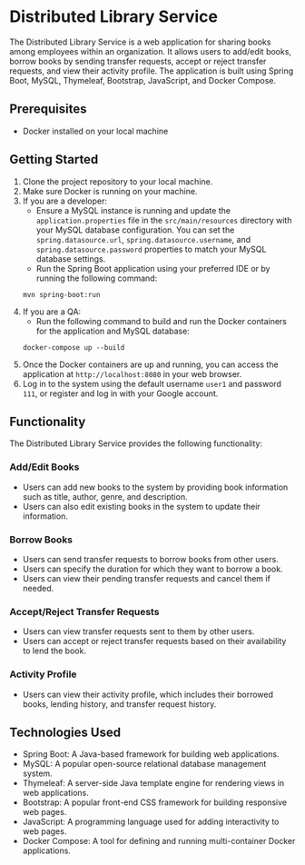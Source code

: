 # Distributed Library Service

The Distributed Library Service is a web application for sharing books among employees within an organization. It allows users to add/edit books, borrow books by sending transfer requests, accept or reject transfer requests, and view their activity profile. The application is built using Spring Boot, MySQL, Thymeleaf, Bootstrap, JavaScript, and Docker Compose.

## Prerequisites
- Docker installed on your local machine

## Getting Started
1. Clone the project repository to your local machine.
2. Make sure Docker is running on your machine.
3. If you are a developer:
    - Ensure a MySQL instance is running and update the `application.properties` file in the `src/main/resources` directory with your MySQL database configuration. You can set the `spring.datasource.url`, `spring.datasource.username`, and `spring.datasource.password` properties to match your MySQL database settings.
    - Run the Spring Boot application using your preferred IDE or by running the following command:
    ```
    mvn spring-boot:run
    ```
4. If you are a QA:
    - Run the following command to build and run the Docker containers for the application and MySQL database:
    ```
    docker-compose up --build
    ```
5. Once the Docker containers are up and running, you can access the application at `http://localhost:8080` in your web browser.
6. Log in to the system using the default username `user1` and password `111`, or register and log in with your Google account.

## Functionality
The Distributed Library Service provides the following functionality:

### Add/Edit Books
- Users can add new books to the system by providing book information such as title, author, genre, and description.
- Users can also edit existing books in the system to update their information.

### Borrow Books
- Users can send transfer requests to borrow books from other users.
- Users can specify the duration for which they want to borrow a book.
- Users can view their pending transfer requests and cancel them if needed.

### Accept/Reject Transfer Requests
- Users can view transfer requests sent to them by other users.
- Users can accept or reject transfer requests based on their availability to lend the book.

### Activity Profile
- Users can view their activity profile, which includes their borrowed books, lending history, and transfer request history.

## Technologies Used
- Spring Boot: A Java-based framework for building web applications.
- MySQL: A popular open-source relational database management system.
- Thymeleaf: A server-side Java template engine for rendering views in web applications.
- Bootstrap: A popular front-end CSS framework for building responsive web pages.
- JavaScript: A programming language used for adding interactivity to web pages.
- Docker Compose: A tool for defining and running multi-container Docker applications.
